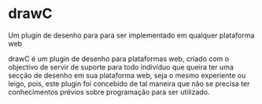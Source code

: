 # drawC
Um plugin de desenho para para ser implementado em qualquer plataforma web

drawC é um plugin de desenho para plataformas web, criado com o objectivo de servir de suporte para todo indivíduo que queira ter uma secção de desenho em sua plataforma web, seja o mesmo experiente ou leigo, pois, este plugin foi concebido de tal maneira que não se precisa ter conhecimentos prévios sobre programação para ser utilizado.
